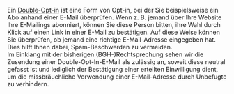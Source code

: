 Ein
[Double-Opt-in](http://www.copernica.com/de/uber-uns/news/opt-in-double-opt-in-immer-um-bestatigung-fragen)
ist eine Form von Opt-in, bei der Sie beispielsweise ein Abo anhand
einer E-Mail überprüfen. Wenn z. B. jemand über Ihre Website Ihre
E-Mailings abonniert, können Sie diese Person bitten, ihre Wahl durch
Klick auf einen Link in einer E-Mail zu bestätigen. Auf diese Weise
können Sie überprüfen, ob jemand eine richtige E-Mail-Adresse eingegeben
hat. Dies hilft Ihnen dabei, Spam-Beschwerden zu vermeiden. \
Im Einklang mit der bisherigen (BGH-)Rechtsprechung sehen wir die
Zusendung einer Double-Opt-In-E-Mail als zulässig an, soweit diese
neutral gefasst ist und lediglich der Bestätigung einer erteilten
Einwilligung dient, um die missbräuchliche Verwendung einer
E-Mail-Adresse durch Unbefugte zu verhindern.
